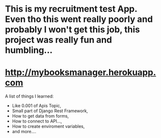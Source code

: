 # This is my recruitment test App. Even tho this went really poorly and probably I won't get this job, this project was really fun and humbling... 
# http://mybooksmanager.herokuapp.com

A list of things I learned:
- Like 0.001 of Apis Topic,
- Small part of Django Rest Framework,
- How to get data from forms,
- How to connect to API..., 
- How to create enviroment variables,
- and more....
